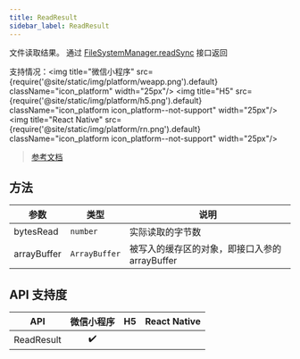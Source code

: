 ```yaml
---
title: ReadResult
sidebar_label: ReadResult
---
```


文件读取结果。 通过 [FileSystemManager.readSync](./FileSystemManager#readsync) 接口返回

支持情况：<img title="微信小程序" src={require('@site/static/img/platform/weapp.png').default} className="icon_platform" width="25px"/> <img title="H5" src={require('@site/static/img/platform/h5.png').default} className="icon_platform icon_platform--not-support" width="25px"/> <img title="React Native" src={require('@site/static/img/platform/rn.png').default} className="icon_platform icon_platform--not-support" width="25px"/>

> [参考文档](https://developers.weixin.qq.com/miniprogram/dev/api/file/ReadResult.html)

## 方法

| 参数 | 类型 | 说明 |
| --- | --- | --- |
| bytesRead | `number` | 实际读取的字节数 |
| arrayBuffer | `ArrayBuffer` | 被写入的缓存区的对象，即接口入参的 arrayBuffer |

## API 支持度

| API | 微信小程序 | H5 | React Native |
| :---: | :---: | :---: | :---: |
| ReadResult | ✔️ |  |  |
